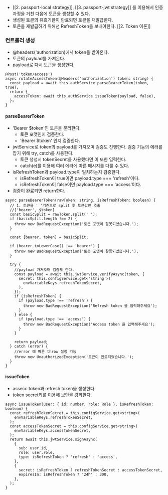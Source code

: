 - [[2. passport-local strategy]], [[3. passport-jwt strategy]] 를 이용해서 인증과정을 거친 다음에 토큰을 생성할 수 있다.
- 생성된 토큰의 유효기한이 만료되면 토큰을 재발급한다.
- 토큰을 재발급하기 위해선 RefreshToken을 보내야한다. [[2. Token 이론]]

### 컨트롤러 생성
- @headers('authorization)에서 token을 받아온다.
- 토큰의 payload를 가져온다.
- payload로 다시 토큰을 생성한다.
```node
@Post('token/access')  
async rotateAccessToken(@Headers('authorization') token: string) {  
  const payload = await this.authService.parseBearerToken(token, true);  
  return {  
    accessToken: await this.authService.issueToken(payload, false),  
  };  
}
```

#### parseBearerToken
- 'Bearer $token'인 토큰을 분리한다.
	- 토큰 포맷인지 검증한다.
	- 'Bearer $token' 인지 검증한다.
- jwtService로 token의 payload를 가져오며 검증도 진행한다. 검증 기능의 에러를 잡기 위해 try, catch를 사용한다.
	- 토큰 생성시 tokenSecret을 사용했다면 이 또한 입력한다.
	- catch(e)를 이용해 여러 에러에 따른 메시지를 다룰 수 있다.
- isRefreshToken과 payload.type이 일치하는지 검증한다.
	- isRefreshToken이 true이면 payload.type === 'refresh'이다.
	- isRefreshToken이 false이면 payload.type === 'access'이다.
- 검증이 완료되면 return한다.
```node
async parseBearerToken(rawToken: string, isRefreshToken: boolean) {  
  // 1. 토큰을 ' '기준으로 split 후 토큰값만 추출  
  //['bearer', $token]  
  const basicSplit = rawToken.split(' ');  
  if (basicSplit.length !== 2) {  
    throw new BadRequestException('토큰 포맷이 잘못되었습니다.');  
  }  
  
  const [bearer, token] = basicSplit;  
  
  if (bearer.toLowerCase() !== 'bearer') {  
    throw new BadRequestException('토큰 포맷이 잘못되었습니다.');  
  }  
  
  try {  
    //payload 가져오며 검증도 한다.  
    const payload = await this.jwtService.verifyAsync(token, {  
      secret: this.configService.get<'string'>(  
        envVariableKeys.refreshTokenSecret,  
      ),  
    });  
    if (isRefreshToken) {  
      if (payload.type !== 'refresh') {  
        throw new BadRequestException('Refresh token 을 입력해주세요');  
      }  
    } else {  
      if (payload.type !== 'access') {  
        throw new BadRequestException('Access token 을 입력해주세요');  
      }  
    }  
  
    return payload;  
  } catch (error) {  
    //error 에 따른 throw 설정 가능  
    throw new UnauthorizedException('토큰이 만로되었습니다.');  
  }  
}
```


#### issueToken
- assecc token과 refresh token을 생성한다.
- token secret키를 이용해 보안을 강화한다.
```node
async issueToken(user: { id: number; role: Role }, isRefreshToken: boolean) {  
  const refreshTokenSecret = this.configService.get<string>(  
    envVariableKeys.refreshTokenSecret,  
  );  
  const accessTokenSecret = this.configService.get<string>(  
    envVariableKeys.accessTokenSecret,  
  );  
  return await this.jwtService.signAsync(  
    {  
      sub: user.id,  
      role: user.role,  
      type: isRefreshToken ? 'refresh' : 'access',  
    },  
    {  
      secret: isRefreshToken ? refreshTokenSecret : accessTokenSecret,  
      expiresIn: isRefreshToken ? '24h' : 300,  
    },  
  );  
}
```